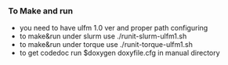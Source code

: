 ### To Make and run
* you need to have ulfm 1.0 ver and proper path configuring
* to make&run under slurm use ./runit-slurm-ulfm1.sh
* to make&run under torque use ./runit-torque-ulfm1.sh
* to get codedoc run $doxygen doxyfile.cfg in manual directory
